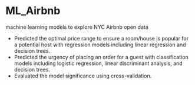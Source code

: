 # ML_Airbnb
machine learning models to explore NYC Airbnb open data

* Predicted the optimal price range to ensure a room/house is popular for a potential host with regression models
including linear regression and decision trees.
* Predicted the urgency of placing an order for a guest with classification models including logistic regression,
linear discriminant analysis, and decision trees.
* Evaluated the model significance using cross-validation.
